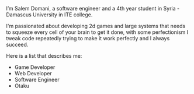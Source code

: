I’m Salem Domani,
a software engineer and a 4th year student in Syria - Damascus University in ITE college.  

I'm passionated about developing 2d games and large systems that needs to squeeze every cell of your brain to get it done, with some perfectionism I tweak code repeatedly trying to make it work perfectly and I always succeed.  


Here is a list that describes me:
- Game Developer
- Web Developer
- Software Engineer
- Otaku
